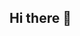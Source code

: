 ## Hi there 👋

<!--
**Hi 👋 My name is Anne njeri nganga
==================================

Developer
---------

I'm a currently diving into languages like HTML and JavaScript. My goal in this field is to create efficiently working programs. I look forward to work with different organizations engaging in different products and do my best.

*   🌍  I'm based in Kenya
*   ✉️  You can contact me at [annganga13@gmail.com](mailto:annganga13@gmail.com)
*   🧠  I'm learning HTML, CSS languages
*   🤝  I'm open to collaborating on Different projects
*   ⚡  I'm open to any project### Skills 
<p align="left">
<a href="https://developer.mozilla.org/en-US/docs/Web/JavaScript" target="_blank" rel="noreferrer"><img src="https://raw.githubusercontent.com/danielcranney/readme-generator/main/public/icons/skills/javascript-colored.svg" width="36" height="36" alt="JavaScript" /></a>
                    </p>
                    
